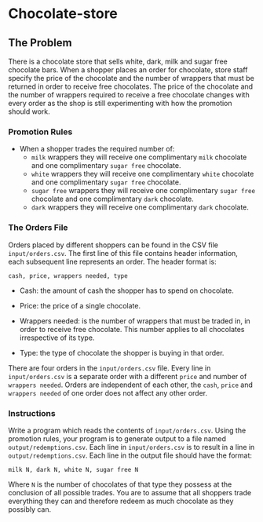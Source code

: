 # Chocolate-store
## The Problem

There is a chocolate store that sells white, dark, milk and sugar free chocolate bars. When a shopper places an order for chocolate, store staff specify the price of the chocolate and the number of wrappers that must be returned in order to receive free chocolates. The price of the chocolate and the number of wrappers required to receive a free chocolate changes with every order as the shop is still experimenting with how the promotion should work.

### Promotion Rules

- When a shopper trades the required number of:
  - `milk` wrappers they will receive one complimentary `milk` chocolate and one complimentary `sugar free` chocolate.
  - `white` wrappers they will receive one complimentary `white` chocolate and one complimentary `sugar free` chocolate.
  - `sugar free` wrappers they will receive one complimentary `sugar free` chocolate and one complimentary `dark`
  chocolate.
  - `dark` wrappers they will receive one complimentary `dark` chocolate.

### The Orders File

Orders placed by different shoppers can be found in the CSV file `input/orders.csv`. The first line of this file
contains header information, each subsequent line represents an order. The header format is:

    cash, price, wrappers needed, type

- Cash: the amount of cash the shopper has to spend on chocolate.

- Price: the price of a single chocolate.

- Wrappers needed: is the number of wrappers that must be traded in, in order to receive free chocolate. This number
applies to all chocolates irrespective of its type.

- Type: the type of chocolate the shopper is buying in that order.

There are four orders in the `input/orders.csv` file. Every line in `input/orders.csv` is a separate order with a
different `price` and number of `wrappers needed`. Orders are independent of each other, the `cash`, `price` and
`wrappers needed` of one order does not affect any other order.

### Instructions

Write a program which reads the contents of `input/orders.csv`. Using the promotion rules, your program is to generate
output to a file named `output/redemptions.csv`. Each line in `input/orders.csv` is to result in a line in
`output/redemptions.csv`. Each line in the output file should have the format:

    milk N, dark N, white N, sugar free N

Where `N` is the number of chocolates of that type they possess at the conclusion of all possible trades. You
are to assume that all shoppers trade everything they can and therefore redeem as much chocolate as they possibly can.
